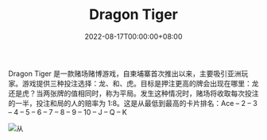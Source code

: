 ﻿---
title: "Dragon Tiger"
description: "龙虎是一款赌场赌博游戏，主要是"
date: 2022-08-17T00:00:00+08:00
lastmod: 2022-08-17T00:00:00+08:00
draft: false
authors: ["boogArno"]
featuredImage: "dragon-tiger.png"
tags: ["Gambling","Dragon Tiger"]
categories: ["nfts"]
nfts: ["Gambling"]
blockchain: "ETH"
website: "https://luckydapps.com"
twitter: "https://twitter.com/LuckyDapps"
discord: ""
telegram: ""
github: ""
youtube: ""
twitch: ""
facebook: "https://www.facebook.com/LuckyDappsPage"
instagram: ""
reddit: "https://www.reddit.com/user/LuckyDapps"
medium: ""
steam: ""
gitbook: ""
googleplay: ""
appstore: ""
status: "Live"
weight: 
lightgallery: true
toc: true
pinned: false
recommend: false
recommend1: false
---
Dragon Tiger 是一款赌场赌博游戏，自柬埔寨首次推出以来，主要吸引亚洲玩家。游戏提供三种投注选择：龙、和、虎。目标是押注更高的牌会出现在哪里：龙还是虎？当两张牌的值相同时，称为平局。发生这种情况时，赌场将收取每次投注的一半，投注和局的人的赔率为 1:8。这是从最低到最高的卡片排名：Ace – 2 – 3 – 4 – 5 – 6 – 7 – 8 – 9 – 10 – J – Q – K

![从](从.png)